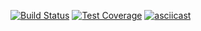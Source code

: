[![Build Status](https://travis-ci.com/upokusaev/frontend-project-lvl2.svg?branch=master)](https://travis-ci.com/upokusaev/frontend-project-lvl2) [![Test Coverage](https://api.codeclimate.com/v1/badges/64574f7799e36af61dac/test_coverage)](https://codeclimate.com/github/upokusaev/frontend-project-lvl2/test_coverage)
[![asciicast](https://asciinema.org/a/vZ7gUcYngx7Wiwz4CWI6gdJFP.svg)](https://asciinema.org/a/vZ7gUcYngx7Wiwz4CWI6gdJFP)
